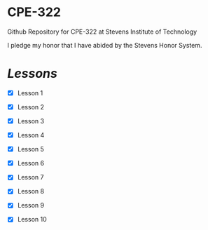# **CPE-322**
Github Repository for CPE-322 at Stevens Institute of Technology

I pledge my honor that I have abided by the Stevens Honor System.

# *Lessons*
- [x] Lesson 1
- [x] Lesson 2
- [x] Lesson 3
- [x] Lesson 4
- [x] Lesson 5
- [x] Lesson 6
- [x] Lesson 7
- [x] Lesson 8
- [x] Lesson 9
- [x] Lesson 10


